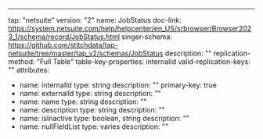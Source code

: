 ---
tap: "netsuite"
version: "2"
name: JobStatus
doc-link: https://system.netsuite.com/help/helpcenter/en_US/srbrowser/Browser2023_1/schema/record/JobStatus.html
singer-schema: https://github.com/stitchdata/tap-netsuite/tree/master/tap_v2/schemas/JobStatus
description: ""
replication-method: "Full Table"
table-key-properties: internalId
valid-replication-keys: ""
attributes:
- name: internalId
  type: string
  description: ""
  primary-key: true
- name: externalId
  type: string
  description: ""
- name: name
  type: string
  description: ""
- name: description
  type: string
  description: ""
- name: isInactive
  type: boolean, string
  description: ""
- name: nullFieldList
  type: varies
  description: ""

